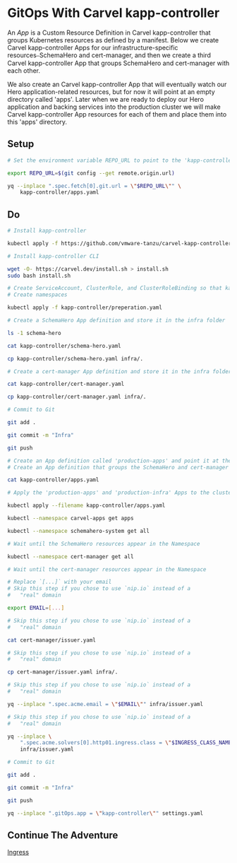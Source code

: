 # GitOps With Carvel kapp-controller

An *App* is a Custom Resource Definition in Carvel kapp-controller that groups Kubernetes resources as defined by a manifest. Below we create Carvel kapp-controller Apps for our infrastructure-specific resources⎯SchemaHero and cert-manager, and then we create a third Carvel kapp-controller App that groups SchemaHero and cert-manager with each other.

We also create an Carvel kapp-controller App that will eventually watch our Hero application-related resources, but for now it will point at an empty directory called 'apps'. Later when we are ready to deploy our Hero application and backing services into the production cluster we will make Carvel kapp-controller App resources for each of them and place them into this 'apps' directory.

## Setup

```bash
# Set the environment variable REPO_URL to point to the 'kapp-controller/apps.yaml' file in your remote Git repository

export REPO_URL=$(git config --get remote.origin.url)

yq --inplace ".spec.fetch[0].git.url = \"$REPO_URL\"" \
    kapp-controller/apps.yaml
```

## Do

```bash
# Install kapp-controller

kubectl apply -f https://github.com/vmware-tanzu/carvel-kapp-controller/releases/latest/download/release.yml

# Install kapp-controller CLI

wget -O- https://carvel.dev/install.sh > install.sh
sudo bash install.sh

# Create ServiceAccount, ClusterRole, and ClusterRoleBinding so that kapp-controller can access and change management cluster
# Create namespaces

kubectl apply -f kapp-controller/preperation.yaml

# Create a SchemaHero App definition and store it in the infra folder

ls -1 schema-hero

cat kapp-controller/schema-hero.yaml

cp kapp-controller/schema-hero.yaml infra/.

# Create a cert-manager App definition and store it in the infra folder

cat kapp-controller/cert-manager.yaml

cp kapp-controller/cert-manager.yaml infra/.

# Commit to Git

git add .

git commit -m "Infra"

git push

# Create an App definition called 'production-apps' and point it at the 'apps' directory that is currently empty
# Create an App definition that groups the SchemaHero and cert-manager Apps into an Carvel kapp-controller App called 'production-infra'

cat kapp-controller/apps.yaml

# Apply the 'production-apps' and 'production-infra' Apps to the cluster. The 'production-infra' App will additionally deploy the Carvel kapp-controller Apps that watch SchemaHero and cert-manager. However the 'production-apps' App won't deploy any resources becuase the 'apps' directory is empty.

kubectl apply --filename kapp-controller/apps.yaml

kubectl --namespace carvel-apps get apps

kubectl --namespace schemahero-system get all

# Wait until the SchemaHero resources appear in the Namespace

kubectl --namespace cert-manager get all

# Wait until the cert-manager resources appear in the Namespace

# Replace `[...]` with your email
# Skip this step if you chose to use `nip.io` instead of a
#   "real" domain

export EMAIL=[...]

# Skip this step if you chose to use `nip.io` instead of a
#   "real" domain

cat cert-manager/issuer.yaml

# Skip this step if you chose to use `nip.io` instead of a
#   "real" domain

cp cert-manager/issuer.yaml infra/.

# Skip this step if you chose to use `nip.io` instead of a
#   "real" domain

yq --inplace ".spec.acme.email = \"$EMAIL\"" infra/issuer.yaml

# Skip this step if you chose to use `nip.io` instead of a
#   "real" domain

yq --inplace \
    ".spec.acme.solvers[0].http01.ingress.class = \"$INGRESS_CLASS_NAME\"" \
    infra/issuer.yaml

# Commit to Git 

git add .

git commit -m "Infra"

git push

yq --inplace ".gitOps.app = \"kapp-controller\"" settings.yaml
```

## Continue The Adventure

[Ingress](../ingress/README.md)
